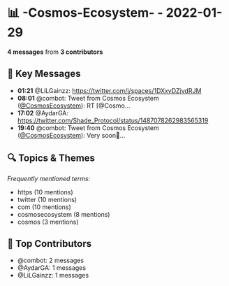 # 📊 -Cosmos-Ecosystem- - 2022-01-29
**4 messages** from **3 contributors**

## 💬 Key Messages
- **01:21** @LiLGainzz: https://twitter.com/i/spaces/1DXxyDZjvdRJM
- **08:01** @combot: Tweet from Cosmos Ecosystem ([@CosmosEcosystem](https://twitter.com/CosmosEcosystem)):
RT [@Cosmo...
- **17:02** @AydarGA: https://twitter.com/Shade_Protocol/status/1487078262983565319
- **19:40** @combot: Tweet from Cosmos Ecosystem ([@CosmosEcosystem](https://twitter.com/CosmosEcosystem)):
Very soon🚀...

## 🔍 Topics & Themes
*Frequently mentioned terms:*
- https (10 mentions)
- twitter (10 mentions)
- com (10 mentions)
- cosmosecosystem (8 mentions)
- cosmos (3 mentions)

## 👥 Top Contributors
- @combot: 2 messages
- @AydarGA: 1 messages
- @LiLGainzz: 1 messages